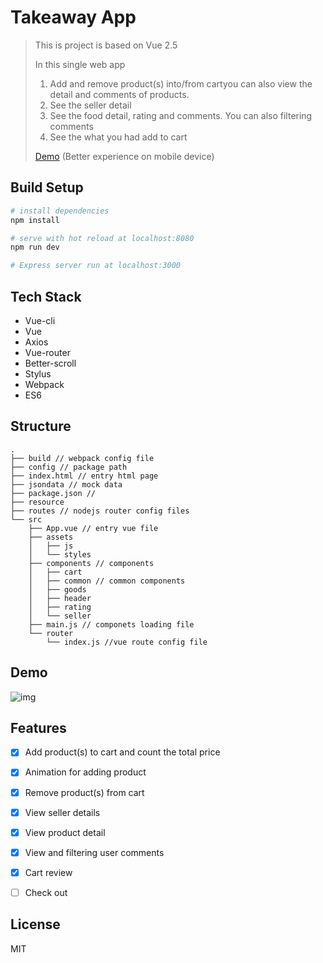 # Takeaway App

> This is project is based on Vue 2.5
> 
> In this single web app
> 
> 1. Add and remove product(s) into/from cartyou can also view the detail and comments of products. 
> 2. See the seller detail
> 3. See the food detail, rating and comments. You can also filtering comments
> 4. See the what you had add to cart
> 
> [Demo](https://nanjiang327.github.io/vuejs/takeaway/#/goods?_blank) (Better experience on mobile device)

## Build Setup

``` bash
# install dependencies
npm install

# serve with hot reload at localhost:8080
npm run dev

# Express server run at localhost:3000

```

## Tech Stack
- Vue-cli
- Vue
- Axios
- Vue-router
- Better-scroll
- Stylus
- Webpack
- ES6

## Structure
```
.
├── build // webpack config file
├── config // package path
├── index.html // entry html page
├── jsondata // mock data
├── package.json //
├── resource
├── routes // nodejs router config files
└── src
	├── App.vue // entry vue file
	├── assets
	│   ├── js
	│   └── styles
	├── components // components
	│   ├── cart 
	│   ├── common // common components
	│   ├── goods
	│   ├── header
	│   ├── rating
	│   └── seller
	├── main.js // componets loading file
	└── router
	    └── index.js //vue route config file
```
## Demo
![img](https://github.com/NanJiang327/vuejs/blob/master/takeaway/demo/demo%231.gif)

## Features
- [x] Add product(s) to cart and count the total price
- [x] Animation for adding product
- [x] Remove product(s) from cart
- [x] View seller details
- [x] View product detail
- [x] View and filtering user comments
- [x] Cart review
- [ ] Check out


## License
MIT
